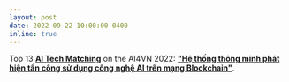```yaml
---
layout: post
date: 2022-09-22 10:00:00-0400
inline: true
---
```


Top 13 **<a href="https://vnexpress.net/he-thong-thong-minh-phat-hien-tan-cong-su-dung-cong-nghe-ai-tren-mang-blockchain-4498865.html">AI Tech Matching</a>** on the AI4VN 2022: **<a href="/assets/img/2022_AI4VN.jpg">"Hệ thống thông minh phát hiện tấn công sử dụng công nghệ AI trên mạng Blockchain"</a>**.